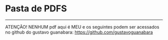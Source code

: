# Pasta de PDFS

<hr>

ATENÇÃO! NENHUM pdf aqui é MEU e os seguintes podem ser acessados no github do gustavo guanabara: https://github.com/gustavoguanabara

